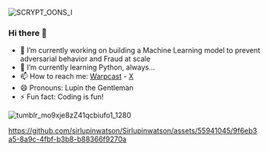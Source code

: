 

![SCRYPT_OONS_I](https://github.com/sirlupinwatson/Sirlupinwatson/assets/55941045/bff2c393-e706-42ad-8672-8f2494edabc8)


### Hi there 👋

- 🔭 I’m currently working on building a Machine Learning model to prevent adversarial behavior and Fraud at scale
- 🌱 I’m currently learning Python, always...
- 📫 How to reach me: [Warpcast](https://warpcast.com/sirlupinwatson) - [X](https://twitter.com/Sirlupinwatson)
- 😄 Pronouns: Lupin the Gentleman
- ⚡ Fun fact: Coding is fun!

![tumblr_mo9xje8zZ41qcbiufo1_1280](https://github.com/sirlupinwatson/Sirlupinwatson/assets/55941045/08cd7fbb-d475-41b7-bf42-a07c59a10e21)


https://github.com/sirlupinwatson/Sirlupinwatson/assets/55941045/9f6eb3a5-8a9c-4fbf-b3b8-b88366f9270a

